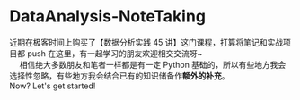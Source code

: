 # DataAnalysis-NoteTaking
近期在极客时间上购买了【数据分析实践 45 讲】这门课程，打算将笔记和实战项目都 push 在这里，有一起学习的朋友欢迎相交交流呀~  
&emsp;
相信绝大多数朋友和笔者一样都是有一定 Python 基础的，所以有些地方我会选择性忽略，有些地方我会结合已有的知识储备作**额外的补充**。  
Now? Let's get started!
